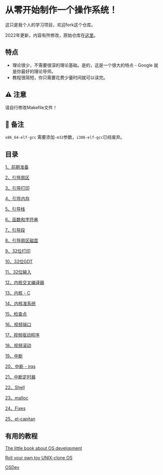 # 从零开始制作一个操作系统！

这只是我个人的学习项目，欢迎fork这个仓库。

2022年更新，内容有所修改，原始仓库在[这里](https://github.com/cfenollosa/os-tutorial)。

## 特点

* 理论很少，不需要很深的理论基础。是的，这是一个很大的特点 - Google 就是你最好的理论导师。
* 教程很简短，你只需要花费少量时间就可以读完。


## ⚠️ 注意

请自行修改Makefile文件！

## 📒 备注
`x86_64-elf-gcc` 需要添加`-m32`参数，`i386-elf-gcc`已经废弃。


## 目录

[1、前期准备](https://github.com/4e20h/os-guide-cn/tree/main/1.%E7%8E%AF%E5%A2%83%E5%87%86%E5%A4%87)

[2、引导扇区](https://github.com/4e20h/os-guide-cn/blob/main/2.%E5%BC%95%E5%AF%BC%E6%89%87%E5%8C%BA)

[3、引导打印](https://github.com/4e20h/os-guide-cn/blob/main/3.%E5%BC%95%E5%AF%BC%E6%89%93%E5%8D%B0)

[4、引导内存](https://github.com/4e20h/os-guide-cn/blob/main/4.%E5%BC%95%E5%AF%BC%E5%86%85%E5%AD%98)

[5、引导栈](https://github.com/4e20h/os-guide-cn/blob/main/5.%E5%BC%95%E5%AF%BC%E6%A0%88)

[6、函数和字符串](https://github.com/4e20h/os-guide-cn/tree/main/6.%E5%87%BD%E6%95%B0%E5%92%8C%E5%AD%97%E7%AC%A6%E4%B8%B2)

[7、引导段](https://github.com/4e20h/os-guide-cn/tree/main/7.%E5%BC%95%E5%AF%BC%E6%AE%B5)

[8、引导扇区磁盘](https://github.com/4e20h/os-guide-cn/blob/main/8.%E5%BC%95%E5%AF%BC%E6%89%87%E5%8C%BA%E7%A3%81%E7%9B%98)

[9、32位打印](https://github.com/4e20h/os-guide-cn/tree/main/9.32%E4%BD%8D%E6%89%93%E5%8D%B0)

[10、32位GDT](https://github.com/4e20h/os-guide-cn/tree/main/10.32%E4%BD%8D-gdt)

[11、32位输入](https://github.com/4e20h/os-guide-cn/tree/main/11.32%E4%BD%8D%E8%BE%93%E5%85%A5)

[12、内核交叉编译器](https://github.com/4e20h/os-guide-cn/tree/main/12.%E5%86%85%E6%A0%B8%E4%BA%A4%E5%8F%89%E7%BC%96%E8%AF%91%E5%99%A8)

[13、内核 - C](https://github.com/4e20h/os-guide-cn/tree/main/13.%E5%86%85%E6%A0%B8-C)

[14、内核准系统](https://github.com/4e20h/os-guide-cn/tree/main/14.%E5%86%85%E6%A0%B8%E5%87%86%E7%B3%BB%E7%BB%9F)

[15、检查点](https://github.com/4e20h/os-guide-cn/tree/main/15.%E6%A3%80%E6%9F%A5%E7%82%B9)

[16、视频端口](https://github.com/4e20h/os-guide-cn/tree/main/16.%E8%A7%86%E9%A2%91%E7%AB%AF%E5%8F%A3)

[17、视频驱动程序](https://github.com/4e20h/os-guide-cn/tree/main/17.%E8%A7%86%E9%A2%91%E9%A9%B1%E5%8A%A8%E7%A8%8B%E5%BA%8F)

[18、视频滚动](https://github.com/4e20h/os-guide-cn/tree/main/18.%E8%A7%86%E9%A2%91%E6%BB%9A%E5%8A%A8)

[19、中断](https://github.com/yanull/4e20h/tree/main/19.%E4%B8%AD%E6%96%AD)

[20、中断 - irqs](https://github.com/4e20h/os-guide-cn/tree/main/20.%E4%B8%AD%E6%96%AD-irqs)

[21、中断定时器](https://github.com/4e20h/os-guide-cn/tree/main/21.%E4%B8%AD%E6%96%AD%E5%AE%9A%E6%97%B6%E5%99%A8)

[22、Shell](https://github.com/4e20h/os-guide-cn/tree/main/22.shell)

[23、malloc](https://github.com/4e20h/os-guide-cn/tree/main/23.malloc)

[24、Fixes](https://github.com/4e20h/os-guide-cn/tree/main/24.fixes)

[25、el-capitan](https://github.com/4e20h/os-guide-cn/tree/main/25.el-capitan)


## 有用的教程

[The little book about OS development](https://littleosbook.github.io/)

[Roll your own toy UNIX-clone OS](https://web.archive.org/web/20160412174753/http://www.jamesmolloy.co.uk/tutorial_html/index.html)

[OSDev](https://wiki.osdev.org/Expanded_Main_Page)
